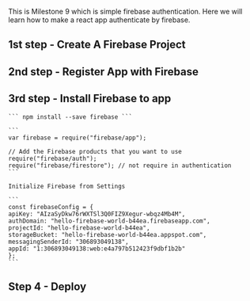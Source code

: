 This is Milestone 9 which is simple firebase authentication. Here we will learn how to make a react app authenticate by firebase.

## 1st step - Create A Firebase Project

## 2nd step - Register App with Firebase

## 3rd step - Install Firebase to app

    ``` npm install --save firebase ```
    
    ```
    var firebase = require("firebase/app");

    // Add the Firebase products that you want to use
    require("firebase/auth");
    require("firebase/firestore"); // not require in authentication
    ```
    
    Initialize Firebase from Settings
    
    ```
    const firebaseConfig = {
    apiKey: "AIzaSyDkw76rWXTSl3Q0FIZ9Xegur-wbqz4Mb4M",
    authDomain: "hello-firebase-world-b44ea.firebaseapp.com",
    projectId: "hello-firebase-world-b44ea",
    storageBucket: "hello-firebase-world-b44ea.appspot.com",
    messagingSenderId: "306893049138",
    appId: "1:306893049138:web:e4a797b512423f9dbf1b2b"
    };
    ```
## Step 4 - Deploy